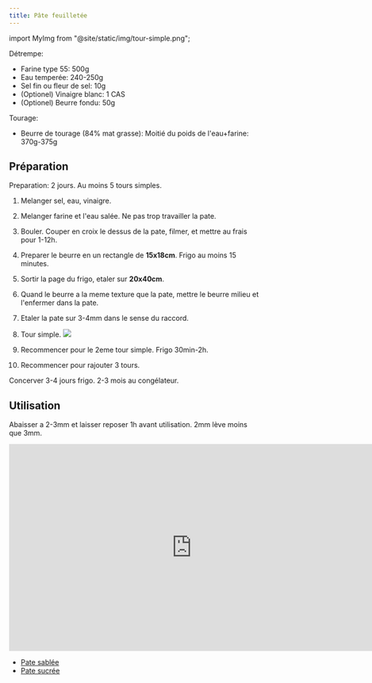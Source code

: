 ```yaml
---
title: Pâte feuilletée
---
```


import MyImg from "@site/static/img/tour-simple.png";

Détrempe:

- Farine type 55: 500g
- Eau temperée: 240-250g
- Sel fin ou fleur de sel: 10g
- (Optionel) Vinaigre blanc: 1 CAS
- (Optionel) Beurre fondu: 50g

Tourage:

- Beurre de tourage (84% mat grasse): Moitié du poids de l'eau+farine: 370g-375g

## Préparation

Preparation: 2 jours. Au moins 5 tours simples.

1. Melanger sel, eau, vinaigre.
1. Melanger farine et l'eau salée. Ne pas trop travailler la pate.
1. Bouler. Couper en croix le dessus de la pate, filmer, et mettre au frais pour 1-12h.
1. Preparer le beurre en un rectangle de **15x18cm**. Frigo au moins 15 minutes.
1. Sortir la page du frigo, etaler sur **20x40cm**.
1. Quand le beurre a la meme texture que la pate, mettre le beurre milieu et l'enfermer dans la pate.
1. Etaler la pate sur 3-4mm dans le sense du raccord.
1. Tour simple.
   <img src={MyImg}/>

1. Recommencer pour le 2eme tour simple. Frigo 30min-2h.
1. Recommencer pour rajouter 3 tours.

Concerver 3-4 jours frigo. 2-3 mois au congélateur.

## Utilisation

Abaisser a 2-3mm et laisser reposer 1h avant utilisation. 2mm lève moins que 3mm.

<div class="youtube-video-container">
<iframe  width="736" height="418" src="https://www.youtube.com/embed/rcSOGffhU0Y" title="YouTube video player" frameborder="0" allow="accelerometer; autoplay; clipboard-write; encrypted-media; gyroscope; picture-in-picture" allowFullScreen></iframe>
</div>

- [Pate sablée](/docs/sweet/pate-sablee)
- [Pate sucrée](/docs/sweet/pate-sucree)
